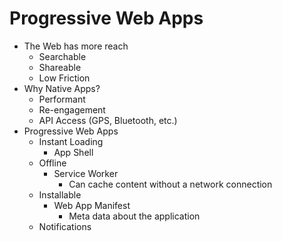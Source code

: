 # Progressive Web Apps

- The Web has more reach
    - Searchable
    - Shareable
    - Low Friction
- Why Native Apps?
    - Performant
    - Re-engagement
    - API Access (GPS, Bluetooth, etc.)
- Progressive Web Apps
    - Instant Loading
        - App Shell
    - Offline
        - Service Worker
            - Can cache content without a network connection
    - Installable
        - Web App Manifest
            - Meta data about the application
    - Notifications